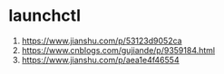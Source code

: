 # launchctl
1. https://www.jianshu.com/p/53123d9052ca
2. https://www.cnblogs.com/gujiande/p/9359184.html
3. https://www.jianshu.com/p/aea1e4f46554